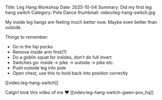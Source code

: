Title: Leg Hang Workshop
Date: 2025-10-04
Summary: Did my first leg hang switch
Category: Pole Dance
thumbnail: video/leg-hang-switch.jpg

My inside leg hangs are feeling much better now. Maybe even better than outside.

Things to remember:

- Go in the hip pocko
- Remove inside arm first(?)
- Do a goblin squat for insides, don't do full invert
- Switches go: inside -> pike -> outside -> pike etc.
- Push outside leg into pole
- Open chest, use this to hold back into position correctly

[[video:leg-hang-switch]]

Catgirl took this video of me ♥
[[video:leg-hang-switch-gwen-pov_hq]]

